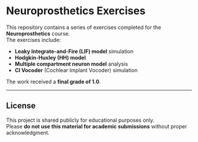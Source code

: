# Neuroprosthetics Exercises

This repository contains a series of exercises completed for the **Neuroprosthetics** course.  
The exercises include:

- **Leaky Integrate-and-Fire (LIF) model** simulation  
- **Hodgkin-Huxley (HH) model**  
- **Multiple compartment neuron model** analysis  
- **CI Vocoder** (Cochlear Implant Vocoder) simulation  

The work received a **final grade of 1.0**.

---

## License

This project is shared publicly for educational purposes only.  
Please **do not use this material for academic submissions** without proper acknowledgment.
